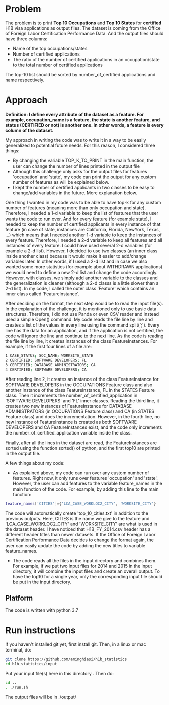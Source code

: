 # Problem
The problem is to print **Top 10 Occupations** and **Top 10 States** for **certified** H1B visa applications as output files. The dataset is coming from the Office of Foreign Labor Certification Performance Data. And the output files should have three columns:
- Name of the top occupations/states
- Number of certified applications
- The ratio of the number of certified applications in an occupation/state to the total number of certified applications

The top-10 list should be sorted by number_of_certified applications and name respectively. 
# Approach
**Definition: I define every attribute of the dataset as a feature. For example, occupation_name is a feature, the state is another feature, and status (CERTIFIED or not) is another one. In other words, a feature is every column of the dataset.**

My approach in writing the code was to write it in a way to be easily generalized to potential future needs. For this reason, I considered three things:
- By changing the variable TOP_K_TO_PRINT in the main function, the user can change the number of lines printed in the output file
- Although this challenge only asks for the output files for features 'occupation' and 'state', my code can print the output for any custom number of features as will be explained below.
- I kept the number of certified applicants in two classes to be easy to change/add variables in the future. More explanation below.

One thing I wanted in my code was to be able to have top-k for any custom number of features (meaning more than only occupation and state). Therefore, I needed a 1-d variable to keep the list of features that the user wants the code to run over. And for every feature (for example state), I needed to keep the number of certified applicants in every instance of that feature (in case of state, instances are California, Florida, NewYork, Texas, ...) which means that I needed another 1-d variable to keep the instances of every feature. Therefore, I needed a 2-d variable to keep all features and all instances of every feature. I could have used several 2-d variables (for example a 2-d list). However, I decided to use two classes (an inner class inside another class) because it would make it easier to add/change variables later. In other words, if I used a 2-d list and in case we also wanted some more statistics (for example about WITHDRAWN applications) we would need to define a new 2-d list and change the code accordingly. However, with classes, we simply add another variable to the classes and the generalization is cleaner (although a 2-d classs is a little slower than a 2-d list). In my code, I called the outer class 'Feature' which contains an inner class called 'FeatureInstance'.

After deciding on the format, the next step would be to read the input file(s). In the explanation of the challenge, it is mentioned only to use basic data structures. Therefore, I did not use Panda or even CSV reader and instead used a simple Open() command. My code reads the file line by line and creates a list of the values in every line using the command split(';'). Every line has the data for an application, and if the application is not certified, the code will ignore the line and continue to the next line. As the code is reading the file line by line, it creates instances of the class FeatureInstances. For example, if the first four lines of a file are:

```bash
1 CASE_STATUS; SOC_NAME; WORKSITE_STATE
2 CERTIFIED; SOFTWARE DEVELOPERS; FL
3 CERTIFIED; DATABASE ADMINISTRATORS; CA
4 CERTIFIED; SOFTWARE DEVELOPERS; CA
```

After reading line 2, it creates an instance of the class FeatureInstance for SOFTWARE DEVELOPERS in the OCCUPATIONS Feature class and also another instance of the class FeatureInstance, FL in the STATES Feature class. Then it increments the number_of_certified_application in 'SOFTWARE DEVELOPERS' and 'FL' inner classes. Reading the third line, it creates two new instances of FeatureInstance for DATABASE ADMINISTRATORS (in OCCUPATIONS Feature class) and CA (in STATES Feature class) and does the incrementation. However, in the fourth line, no new instance of FeatureInstance is created as both SOFTWARE DEVELOPERS and CA FeatureInstances exist, and the code only increments the number_of_certified_application variable inside the class. 

Finally, after all the lines in the dataset are read, the FeatureInstances are sorted using the function sorted() of python, and the first top10 are printed in the output file. 

A few things about my code:
- As explained above, my code can run over any custom number of features. Right now, it only runs over features 'occupation' and 'state'. However, the user can add features to the variable feature_names in the main function of the code. For example, by adding this line to the main function:
```bash
feature_names['CITIES']={'LCA_CASE_WORKLOC2_CITY', 'WORKSITE_CITY'}
```
The code will automatically create 'top_10_cities.txt' in addition to the previous outputs. Here, CITIES is the name we give to the feature and 'LCA_CASE_WORKLOC2_CITY' and 'WORKSITE_CITY' are what is used in the dataset header. I have noticed that H1B_FY_2014.csv header has a different header titles than newer datasets. If the Office of Foreign Labor Certification Performance Data decides to change the format again, the user can easily update the code by adding the new titles to variable feature_names.
- The code reads all the files in the input directory and combines them. For example, if we put two input files for 2014 and 2015 in the input directory, it will combine the input files and create an overall output. To have the top10 for a single year, only the corresponding input file should be put in the input directory.
## Platform
The code is written with python 3.7
# Run instructions
If you haven't installed git yet, first install git. Then, in a linux or mac terminal, do: 
```bash
git clone https://github.com/aminghiasi/h1b_statistics 
cd h1b_statistics/input
```
Put your input file(s) here in this directory . Then do: 
```bash
cd ..
. ./run.sh
```
The output files will be in ./output/

